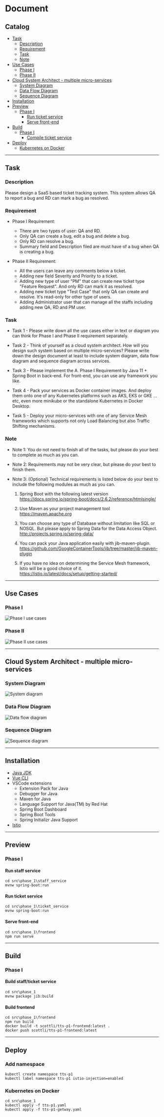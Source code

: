 # Document

## Catalog

  - [Task](#task)
    - [Description](#description)
    - [Requirement](#requirement)
    - [Task](#task-1)
    - [Note](#note)
  - [Use Cases](#use-cases)
    - [Phase I](#phase-i)
    - [Phase II](#phase-ii)
  - [Cloud System Architect - multiple micro-services](#cloud-system-architect---multiple-micro-services)
    - [System Diagram](#system-diagram)
    - [Data Flow Diagram](#data-flow-diagram)
    - [Sequence Diagram](#sequence-diagram)
  - [Installation](#installation)
  - [Preview](#preview)
    - [Phase I](#phase-i-1)
      - [Run ticket service](#run-ticket-service)
      - [Serve front-end](#serve-front-end)
  - [Build](#build)
    - [Phase I](#phase-i-2)
      - [Compile ticket service](#compile-ticket-service)
  - [Deploy](#deploy)
    - [Kubernetes on Docker](#kubernetes-on-docker)

----------------------------------------------------------------------------------------------------

## Task

### Description

Please design a SaaS based ticket tracking system. This system allows QA to report a bug and RD can mark a bug as resolved.

### Requirement

- Phase I Requirement:
    - There are two types of user: QA and RD.
    - Only QA can create a bug, edit a bug and delete a bug.
    - Only RD can resolve a bug.
    - Summary field and Description filed are must have of a bug when QA is creating a bug.

- Phase II Requirement:
    - All the users can leave any comments below a ticket.
    - Adding new field Severity and Priority to a ticket.
    - Adding new type of user "PM" that can create new ticket type "Feature Request". And only RD can mark it as resolved.
    - Adding new ticket type "Test Case" that only QA can create and resolve. It's read-only for other type of users.
    - Adding Administrator user that can manage all the staffs including adding new QA, RD and PM user.

### Task

- Task 1 - Please write down all the use cases either in text or diagram you can think for Phase I and Phase II requirement separately.
 
- Task 2 - Think of yourself as a cloud system architect. How will you design such system based on multiple micro-services? Please write down the design document at least to include system diagram, data flow diagram and sequence diagram across services.

- Task 3 - Please implement the A. Phase I Requirement by Java 11 + Spring Boot in back-end. For front-end, you can use any framework you like.

- Task 4 - Pack your services as Docker container images. And deploy them onto one of any Kubernetes platforms such as AKS, EKS or GKE …etc, even more minikube or the standalone Kubernetes in Docker Desktop.
 
- Task 5 - Deploy your micro-services with one of any Service Mesh frameworks which supports not only Load Balancing but also Traffic Shifting mechanisms.

### Note

- Note 1: You do not need to finish all of the tasks, but please do your best to complete as much as you can.

- Note 2: Requirements may not be very clear, but please do your best to finish them.

- Note 3: (Optional) Technical requirements is listed below do your best to include the following modules as much as you can.

    1.	Spring Boot with the following latest version
https://docs.spring.io/spring-boot/docs/2.6.2/reference/htmlsingle/

    2.	Use Maven as your project management tool
https://maven.apache.org

    3.	You can choose any type of Database without limitation like SQL or NOSQL. But please apply to Spring Data for the Data Access Object.
http://projects.spring.io/spring-data/ 

    4.	You can pack your Java application easily with jib-maven-plugin.
https://github.com/GoogleContainerTools/jib/tree/master/jib-maven-plugin

    5.	If you have no idea on determining the Service Mesh framework, Istio will be a good choice of it.
https://istio.io/latest/docs/setup/getting-started/

----------------------------------------------------------------------------------------------------

## Use Cases

### Phase I

![Phase I use cases](./images/phase_1.png)

### Phase II

![Phase II use cases](./images/phase_2.png)

----------------------------------------------------------------------------------------------------

## Cloud System Architect - multiple micro-services

### System Diagram

![System diagram](./images/system_diagram.png)

### Data Flow Diagram

![Data flow diagram](./images/data_flow_diagram.png)

### Sequence Diagram

![Sequence diagram](./images/sequence_diagram.png)

----------------------------------------------------------------------------------------------------

## Installation

- [Java JDK](https://www.oracle.com/java/technologies/downloads/#java11)
- [Vue CLI](https://cli.vuejs.org/guide/installation.html)
- VSCode extensions
  - Extension Pack for Java
  - Debugger for Java
  - Maven for Java
  - Language Support for Java(TM) by Red Hat
  - Spring Boot Dashboard
  - Spring Boot Tools
  - Spring Initializr Java Support
- [Istio](https://istio.io/latest/docs/setup/getting-started/#download)

----------------------------------------------------------------------------------------------------

## Preview

### Phase I

#### Run staff service

```
cd src\phase_1\staff_service
mvnw spring-boot:run
```

#### Run ticket service

```
cd src\phase_1\ticket_service
mvnw spring-boot:run
```

#### Serve front-end

```
cd src\phase_1\frontend
npm run serve
```

----------------------------------------------------------------------------------------------------

## Build

### Phase I

#### Build staff/ticket service

```
cd src\phase_1
mvnw package jib:build
```

#### Build frontend
```
cd src\phase_1\frontend
npm run build
docker build -t scottli/tts-p1-frontend:latest .
docker push scottli/tts-p1-frontend:latest
```

----------------------------------------------------------------------------------------------------

## Deploy

### Add namespace
```
kubectl create namespace tts-p1
kubectl label namespace tts-p1 istio-injection=enabled
```

### Kubernetes on Docker

```
cd src\phase_1
kubectl apply -f tts-p1.yaml 
kubectl apply -f tts-p1-getway.yaml
```
